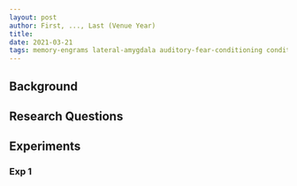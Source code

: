 ```yaml
---
layout: post
author: First, ..., Last (Venue Year)
title: 
date: 2021-03-21
tags: memory-engrams lateral-amygdala auditory-fear-conditioning conditioned-taste-aversion
---
```


## Background

## Research Questions

## Experiments

### Exp 1
